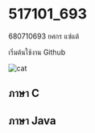 # 517101_693

680710693 ยศกร แซ่แต้

เริ่มต้นใช้งาน Github

![cat](https://media.tenor.com/_WZy7E7hoTcAAAAM/cat-smile.gif)

## ภาษา C

## ภาษา Java
